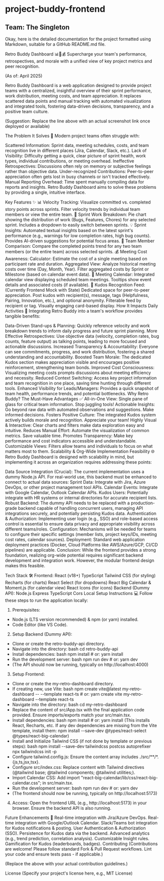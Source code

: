 # project-buddy-frontend
## Team: The Singleton

Okay, here is the detailed documentation for the project formatted using Markdown, suitable for a GitHub README.md file.

Retro Buddy Dashboard 📊🤝💰
Supercharge your team's performance, retrospectives, and morale with a unified view of key project metrics and peer recognition.

(As of: April 2025)

Retro Buddy Dashboard is a web application designed to provide project teams with a centralized, insightful overview of their sprint performance, work distribution, meeting costs, and team appreciation. It replaces scattered data points and manual tracking with automated visualizations and integrated tools, fostering data-driven decisions, transparency, and a positive team culture.

(Suggestion: Replace the line above with an actual screenshot link once deployed or available)

The Problem It Solves 🤔
Modern project teams often struggle with:

Scattered Information: Sprint data, meeting schedules, costs, and team recognition live in different places (Jira, Calendar, Slack, etc.).
Lack of Visibility: Difficulty getting a quick, clear picture of sprint health, work types, individual contributions, or meeting overhead.
Ineffective Retrospectives: Discussions often rely on memory or subjective feelings rather than objective data.
Under-recognized Contributions: Peer-to-peer appreciation often gets lost in busy channels or isn't tracked effectively.
Manual Reporting Overhead: Time spent manually compiling data for reports and insights.
Retro Buddy Dashboard aims to solve these problems by providing a single, intuitive interface.

Key Features ✨
📊 Velocity Tracking:
Visualize committed vs. completed story points across sprints.
Filter velocity trends by individual team members or view the entire team.
🍰 Sprint Work Breakdown:
Pie chart showing the distribution of work (Bugs, Features, Chores) for any selected sprint.
Includes a dropdown to easily switch between sprints.
💡 Sprint Insights:
Automated textual insights based on the latest sprint's performance (e.g., warnings for low completion rates, high bug counts).
Provides AI-driven suggestions for potential focus areas.
👥 Team Member Comparison:
Compare the completed points trend for any two team members (or the entire team) across selected sprints.
💰 Meeting Cost Awareness:
Calculator: Estimate the cost of a single meeting based on participant rate and duration.
Aggregated View: Analyze historical meeting costs over time (Day, Month, Year).
Filter aggregated costs by Sprint or Milestone (based on calendar event data).
📅 Meeting Calendar:
Integrated calendar view displaying scheduled team meetings.
Tooltips show event details and associated costs (if available).
🎉 Kudos Recognition Feed: (Currently Frontend Mock with State)
Dedicated space for peer-to-peer appreciation.
Post kudos with recipient(s), message, tags (Helpfulness, Pairing, Innovation, etc.), and optional anonymity.
Filterable feed by recipient or tag.
Visually engaging card-based display.
How It Impacts Daily Activities 🚀
Integrating Retro Buddy into a team's workflow provides tangible benefits:

Data-Driven Stand-ups & Planning: Quickly reference velocity and work breakdown trends to inform daily progress and future sprint planning.
More Effective Retrospectives: Use objective data (velocity, completion rates, bug counts, feature output) as talking points, leading to more focused and actionable discussions.
Increased Transparency & Accountability: Everyone can see commitments, progress, and work distribution, fostering a shared understanding and accountability.
Boosted Team Morale: The dedicated Kudos section makes appreciation visible and encourages positive reinforcement, strengthening team bonds.
Improved Cost Consciousness: Visualizing meeting costs prompts discussions about meeting efficiency and necessity.
Reduced Context Switching: Access key project information and team recognition in one place, saving time hunting through different tools.
Enhanced Visibility for Leads/Managers: Provides a quick snapshot of team health, performance trends, and potential bottlenecks.
Why Retro Buddy? The Must-Have Advantages ✅
All-in-One View: Single pane of glass for critical team information. Stop juggling tools!
Actionable Insights: Go beyond raw data with automated observations and suggestions. Make informed decisions.
Fosters Positive Culture: The integrated Kudos system actively builds morale and recognition. Appreciate your team!
Highly Visual & Interactive: Clear charts and filters make data exploration easy and intuitive.
Reduces Manual Effort: Automate the visualization of common metrics. Save valuable time.
Promotes Transparency: Make key performance and cost indicators accessible and understandable.
Customizable Views: Filters allow teams and individuals to focus on what matters most to them.
Scalability & Org-Wide Implementation Feasibility 🌐
Retro Buddy Dashboard is designed with scalability in mind, but implementing it across an organization requires addressing these points:

Data Source Integration (Crucial): The current implementation uses a dummy Node.js API. For real-world use, this backend must be enhanced to connect to actual data sources:
Sprint Data: Integrate with Jira, Azure DevOps, or other project management tool APIs.
Calendar Events: Integrate with Google Calendar, Outlook Calendar APIs.
Kudos Users: Potentially integrate with HR systems or internal directories for accurate recipient lists.
Robust Backend: The dummy API needs to be replaced with a production-grade backend capable of handling concurrent users, managing API integrations securely, and potentially persisting Kudos data.
Authentication & Authorization: Implementing user login (e.g., SSO) and role-based access control is essential to ensure data privacy and appropriate visibility across different teams/roles.
Configuration: Mechanisms will be needed for teams to configure their specific settings (member lists, project keys/IDs, meeting cost rates, calendar sources).
Deployment: Standard web application deployment practices (Docker, Cloud Platforms like AWS/Azure/GCP, CI/CD pipelines) are applicable.
Conclusion: While the frontend provides a strong foundation, realizing org-wide potential requires significant backend development and integration work. However, the modular frontend design makes this feasible.

Tech Stack 🛠️
Frontend:
React (v18+)
TypeScript
Tailwind CSS (for styling)
Recharts (for charts)
React Select (for dropdowns)
React Big Calendar & Moment.js (for calendar view)
React Icons (for icons)
Backend (Dummy API):
Node.js
Express
TypeScript
Cors
Local Setup Instructions 💻
Follow these steps to run the application locally:

1. Prerequisites:
* Node.js (LTS version recommended) & npm (or yarn) installed.
* Code Editor (like VS Code).

2. Setup Backend (Dummy API):
* Clone or create the retro-buddy-api directory.
* Navigate into the directory:
  bash cd retro-buddy-api
* Install dependencies:
  bash npm install # or: yarn install
* Run the development server:
  bash npm run dev # or: yarn dev
* (The API should now be running, typically on http://localhost:4000)

3. Setup Frontend:
* Clone or create the my-retro-dashboard directory.
* If creating new, use Vite:
  bash npm create vite@latest my-retro-dashboard -- --template react-ts # or: yarn create vite my-retro-dashboard --template react-ts
* Navigate into the directory:
  bash cd my-retro-dashboard
* Replace the content of src/App.tsx with the final application code provided. Ensure imports/exports match your src/main.tsx.
* Install dependencies:
  bash npm install # or: yarn install
  (This installs React, Recharts, etc. If any dev dependencies are missing from the Vite template, install them: npm install --save-dev @types/react-select @types/react-big-calendar)
* Install and Initialize Tailwind CSS (if not done by template or previous steps):
  bash npm install --save-dev tailwindcss postcss autoprefixer npx tailwindcss init -p
* Configure tailwind.config.js: Ensure the content array includes ./src/**/*.{js,ts,jsx,tsx}.
* Configure src/index.css: Replace content with Tailwind directives (@tailwind base; @tailwind components; @tailwind utilities;).
* Import Calendar CSS: Add import "react-big-calendar/lib/css/react-big-calendar.css"; in src/main.tsx.
* Run the development server:
  bash npm run dev # or: yarn dev
* (The frontend should now be running, typically on http://localhost:5173)

4. Access: Open the frontend URL (e.g., http://localhost:5173) in your browser. Ensure the backend API is also running.

Future Enhancements 🔮
Real-time integration with Jira/Azure DevOps.
Real-time integration with Google/Outlook Calendar.
Slack/Teams bot integration for Kudos notifications & posting.
User Authentication & Authorization (SSO).
Persistence for Kudos data via the backend.
Advanced analytics (e.g., trend prediction, correlation analysis).
Customizable Insight rules.
Gamification for Kudos (leaderboards, badges).
Contributing
(Contributions are welcome! Please follow standard Fork & Pull Request workflows. Lint your code and ensure tests pass - if applicable.)

(Replace the above with your actual contribution guidelines.)

License
(Specify your project's license here, e.g., MIT License)